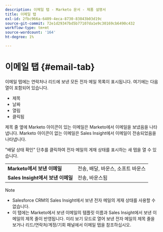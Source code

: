 ```yaml
---
description: 이메일 탭 - Marketo 문서 - 제품 설명서
title: 이메일 탭
exl-id: 2fbc966a-6409-4eca-8730-83843b03d19c
source-git-commit: 72e1d29347bd5b77107da1e9c30169cb6490c432
workflow-type: tm+mt
source-wordcount: '164'
ht-degree: 1%

---
```


# 이메일 탭 {#email-tab}

이메일 탭에는 연락처나 리드에 보낸 모든 전자 메일 목록이 표시됩니다. 여기에는 다음 열이 포함되어 있습니다.

* 제목
* 날짜
* 열림
* 클릭됨

제목 줄 옆에 Marketo 아이콘이 있는 이메일은 Marketo에서 이메일을 보냈음을 나타냅니다. Marketo 아이콘이 없는 이메일은 Sales Insight에서 이메일이 전송되었음을 나타냅니다.

&quot;배달 상태 확인&quot; 단추를 클릭하여 전자 메일의 게재 상태를 표시하는 새 탭을 열 수 있습니다.

<table> 
 <tbody>
  <tr>
   <td><strong>Marketo에서 보낸 이메일</strong></td>
   <td>전송, 배달, 바운스, 소프트 바운스</td>
  </tr>
  <tr>
   <td><strong>Sales Insight에서 보낸 이메일</strong></td>
   <td>전송, 바운스됨</td>
  </tr>
 </tbody>
</table>

>[!NOTE]
>
>* Salesforce CRM의 Sales Insight에서 보낸 전자 메일의 게재 상태를 사용할 수 없습니다.
>* 이 탭에는 Marketo에서 보낸 이메일의 템플릿 이름과 Sales Insight에서 보낸 이메일의 제목 줄이 반영됩니다. 미리 보기 모드로 열어 보낸 전자 메일의 제목 줄을 보거나 리드/연락처/계정/기회 패널에서 이메일 탭을 참조하십시오.

